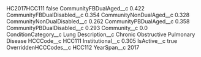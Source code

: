 <?xml version="1.0" encoding="UTF-8"?>
<CustomMetadata xmlns="http://soap.sforce.com/2006/04/metadata" xmlns:xsi="http://www.w3.org/2001/XMLSchema-instance" xmlns:xsd="http://www.w3.org/2001/XMLSchema">
    <label>HC2017HCC111</label>
    <protected>false</protected>
    <values>
        <field>CommunityFBDualAged__c</field>
        <value xsi:type="xsd:double">0.422</value>
    </values>
    <values>
        <field>CommunityFBDualDisabled__c</field>
        <value xsi:type="xsd:double">0.354</value>
    </values>
    <values>
        <field>CommunityNonDualAged__c</field>
        <value xsi:type="xsd:double">0.328</value>
    </values>
    <values>
        <field>CommunityNonDualDisabled__c</field>
        <value xsi:type="xsd:double">0.262</value>
    </values>
    <values>
        <field>CommunityPBDualAged__c</field>
        <value xsi:type="xsd:double">0.358</value>
    </values>
    <values>
        <field>CommunityPBDualDisabled__c</field>
        <value xsi:type="xsd:double">0.293</value>
    </values>
    <values>
        <field>Community__c</field>
        <value xsi:type="xsd:double">0.0</value>
    </values>
    <values>
        <field>ConditionCategory__c</field>
        <value xsi:type="xsd:string">Lung</value>
    </values>
    <values>
        <field>Description__c</field>
        <value xsi:type="xsd:string">Chronic Obstructive Pulmonary Disease</value>
    </values>
    <values>
        <field>HCCCode__c</field>
        <value xsi:type="xsd:string">HCC111</value>
    </values>
    <values>
        <field>Institutional__c</field>
        <value xsi:type="xsd:double">0.305</value>
    </values>
    <values>
        <field>IsActive__c</field>
        <value xsi:type="xsd:boolean">true</value>
    </values>
    <values>
        <field>OverriddenHCCCodes__c</field>
        <value xsi:type="xsd:string">HCC112</value>
    </values>
    <values>
        <field>YearSpan__c</field>
        <value xsi:type="xsd:string">2017</value>
    </values>
</CustomMetadata>
